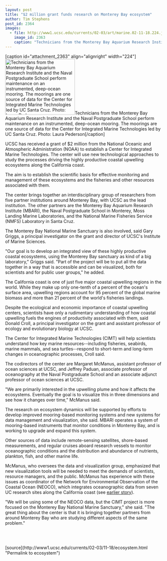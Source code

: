 ```yaml
---
layout: post
title: "$2 million grant funds research on Monterey Bay ecosystem"
author: Tim Stephens
post_id: 2364
images:
  - file: http://www1.ucsc.edu/currents/02-03/art/marine.02-11-18.224.jpg
    image_id: 2363
    caption: "Technicians from the Monterey Bay Aquarium Research Institute and the Naval Postgraduate School perform maintenance on an instrumented, deep-ocean mooring. The moorings are one source of data for the Center for Integrated Marine Technologies led by UC Santa Cruz. Photo: Laura Pederson"
---
```


[caption id="attachment_2363" align="alignright" width="224"]<a href="http://localhost/mysite/wp-content/uploads/2002/11/marine.02-11-18.224.jpg"><img class="size-full wp-image-2363" src="http://localhost/mysite/wp-content/uploads/2002/11/marine.02-11-18.224.jpg" alt="Technicians from the Monterey Bay Aquarium Research Institute and the Naval Postgraduate School perform maintenance on an instrumented, deep-ocean mooring. The moorings are one source of data for the Center for Integrated Marine Technologies led by UC Santa Cruz. Photo: Laura Pederson" width="224" height="179" /></a>Technicians from the Monterey Bay Aquarium Research Institute and the Naval Postgraduate School perform maintenance on an instrumented, deep-ocean mooring. The moorings are one source of data for the Center for Integrated Marine Technologies led by UC Santa Cruz. Photo: Laura Pederson[/caption]
<p>
  UCSC has received a grant of $2 million from the National Oceanic and Atmospheric Administration (NOAA) to establish a Center for Integrated Marine Technologies. The center will use new technological approaches to study the processes driving the highly productive coastal upwelling ecosystems along the California coast.<br>
</p>
<p>
  The aim is to establish the scientific basis for effective monitoring and management of these ecosystems and the fisheries and other resources associated with them.
</p>
<p>
  The center brings together an interdisciplinary group of researchers from five partner institutions around Monterey Bay, with UCSC as the lead institution. The other partners are the Monterey Bay Aquarium Research Institute (MBARI), the Naval Postgraduate School in Monterey, Moss Landing Marine Laboratories, and the National Marine Fisheries Service (NMFS) Laboratory in Santa Cruz.
</p>
<p>
  The Monterey Bay National Marine Sanctuary is also involved, said Gary Griggs, a principal investigator on the grant and director of UCSC's Institute of Marine Sciences.
</p>
<p>
  "Our goal is to develop an integrated view of these highly productive coastal ecosystems, using the Monterey Bay sanctuary as kind of a big laboratory," Griggs said. "Part of the project will be to put all the data together in a way that is accessible and can be visualized, both for scientists and for public user groups," he added.
</p>
<p>
  The California coast is one of just five major coastal upwelling regions in the world. While they make up only one-tenth of a percent of the ocean's surface area, upwelling regions account for 95 percent of the global marine biomass and more than 21 percent of the world's fisheries landings.
</p>
<p>
  Despite the ecological and economic importance of coastal upwelling centers, scientists have only a rudimentary understanding of how coastal upwelling fuels the engines of productivity associated with them, said Donald Croll, a principal investigator on the grant and assistant professor of ecology and evolutionary biology at UCSC.
</p>
<p>
  The Center for Integrated Marine Technologies (CIMT) will help scientists understand how key marine resources--including fisheries, seabirds, marine mammals, and sea turtles--respond to short-term and long-term changes in oceanographic processes, Croll said.
</p>
<p>
  The codirectors of the center are Margaret McManus, assistant professor of ocean sciences at UCSC, and Jeffrey Paduan, associate professor of oceanography at the Naval Postgraduate School and an associate adjunct professor of ocean sciences at UCSC.
</p>
<p>
  "We are primarily interested in the upwelling plume and how it affects the ecosystems. Eventually the goal is to visualize this in three dimensions and see how it changes over time," McManus said.
</p>
<p>
  The research on ecosystem dynamics will be supported by efforts to develop improved mooring-based monitoring systems and new systems for data management and visualization, she said. MBARI operates a system of mooring-based instruments that monitor conditions in Monterey Bay, and is working to upgrade and expand this system.
</p>
<p>
  Other sources of data include remote-sensing satellites, shore-based measurements, and regular cruises aboard research vessels to monitor oceanographic conditions and the distribution and abundance of nutrients, plankton, fish, and other marine life.
</p>
<p>
  McManus, who oversees the data and visualization group, emphasized that new visualization tools will be needed to meet the demands of scientists, resource managers, and the public. McManus has experience with these issues as coordinator of the Network for Environmental Observation of the Coastal Ocean (NEOCO), which integrates oceanographic data from seven UC research sites along the California coast (see <a href="http://www.ucsc.edu/currents/01-02/02-18/ocean.html">earlier story</a>).
</p>
<p>
  "We will be using some of the NEOCO data, but the CIMT project is more focused on the Monterey Bay National Marine Sanctuary," she said. "The great thing about the center is that it is bringing together partners from around Monterey Bay who are studying different aspects of the same problem."<br>
</p>
<p>
  <br>
  <br>

</p>
<p>

</p>
[source](http://www1.ucsc.edu/currents/02-03/11-18/ecosystem.html "Permalink to ecosystem")
